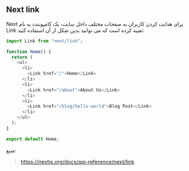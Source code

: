 ## Next link

Next برای هدایت کردن کاربران به صفحات مختلف داخل سایت، یک کامپوننت به نام Link تعبیه کرده است که می توانید بدین شکل از آن استفاده کنید:

```javascript
import Link from "next/link";

function Home() {
  return (
    <ul>
      <li>
        <Link href="/">Home</Link>
      </li>
      <li>
        <Link href="/about">About Us</Link>
      </li>
      <li>
        <Link href="/blog/hello-world">Blog Post</Link>
      </li>
    </ul>
  );
}

export default Home;
```

منبع:

> https://nextjs.org/docs/api-reference/next/link
